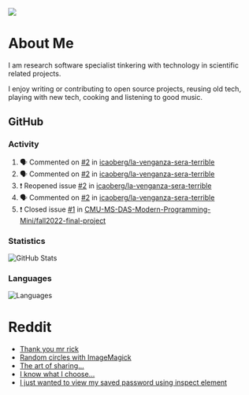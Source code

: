 ![](https://komarev.com/ghpvc/?username=icaoberg)

# About Me
I am research software specialist tinkering with technology in scientific related projects.

I enjoy writing or contributing to open source projects, reusing old tech, playing with new tech, cooking and listening to good music.

## GitHub
### Activity
<!--START_SECTION:activity-->
1. 🗣 Commented on [#2](https://github.com/icaoberg/la-venganza-sera-terrible/issues/2) in [icaoberg/la-venganza-sera-terrible](https://github.com/icaoberg/la-venganza-sera-terrible)
2. 🗣 Commented on [#2](https://github.com/icaoberg/la-venganza-sera-terrible/issues/2) in [icaoberg/la-venganza-sera-terrible](https://github.com/icaoberg/la-venganza-sera-terrible)
3. ❗️ Reopened issue [#2](https://github.com/icaoberg/la-venganza-sera-terrible/issues/2) in [icaoberg/la-venganza-sera-terrible](https://github.com/icaoberg/la-venganza-sera-terrible)
4. 🗣 Commented on [#2](https://github.com/icaoberg/la-venganza-sera-terrible/issues/2) in [icaoberg/la-venganza-sera-terrible](https://github.com/icaoberg/la-venganza-sera-terrible)
5. ❗️ Closed issue [#1](https://github.com/CMU-MS-DAS-Modern-Programming-Mini/fall2022-final-project/issues/1) in [CMU-MS-DAS-Modern-Programming-Mini/fall2022-final-project](https://github.com/CMU-MS-DAS-Modern-Programming-Mini/fall2022-final-project)
<!--END_SECTION:activity-->

### Statistics
![GitHub Stats](https://github-readme-stats.vercel.app/api?username=icaoberg&count_private=true&show_icons=true)

### Languages
![Languages](https://github-readme-stats.vercel.app/api/top-langs/?username=icaoberg&show_icons=true&langs_count=10&hide=HTML,CSS,M)

# Reddit
<!-- BLOG-POST-LIST:START -->
- [Thank you mr rick](https://www.reddit.com/r/u_icaoberg/comments/pvvwci/thank_you_mr_rick/)
- [Random circles with ImageMagick](https://www.reddit.com/r/u_icaoberg/comments/p04t90/random_circles_with_imagemagick/)
- [The art of sharing...](https://www.reddit.com/r/u_icaoberg/comments/oyp9pc/the_art_of_sharing/)
- [I know what I choose…](https://www.reddit.com/r/u_icaoberg/comments/oyoolb/i_know_what_i_choose/)
- [I just wanted to view my saved password using inspect element](https://www.reddit.com/r/u_icaoberg/comments/oyol4r/i_just_wanted_to_view_my_saved_password_using/)
<!-- BLOG-POST-LIST:END -->
